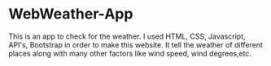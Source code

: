 # WebWeather-App
This is an app to check for the weather.
I used HTML, CSS, Javascript, API's, Bootstrap in order to make this website.
It tell the weather of different places along with many other factors like wind speed, wind degrees,etc.
